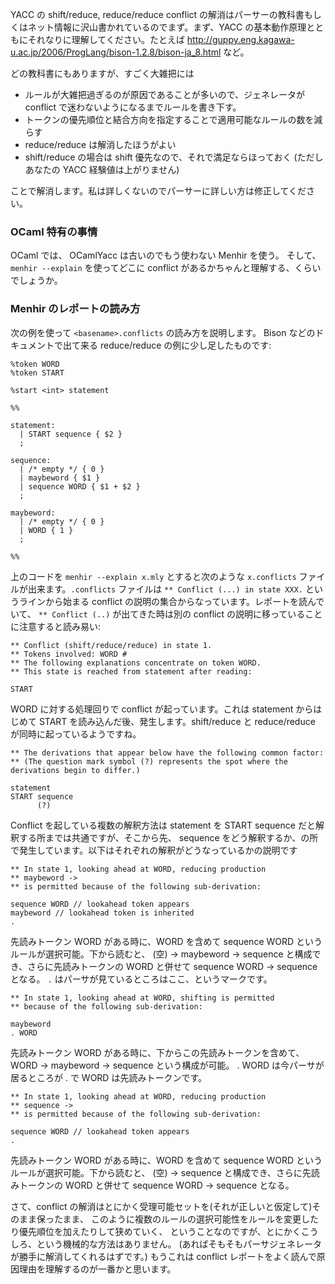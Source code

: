 YACC の shift/reduce, reduce/reduce conflict の解消はパーサーの教科書もしくはネット情報に沢山書かれているのでまず。まず、YACC の基本動作原理とともにそれなりに理解してください。たとえば http://guppy.eng.kagawa-u.ac.jp/2006/ProgLang/bison-1.2.8/bison-ja_8.html など。

どの教科書にもありますが、すごく大雑把には

* ルールが大雑把過ぎるのが原因であることが多いので、ジェネレータが conflict で迷わないようになるまでルールを書き下す。
* トークンの優先順位と結合方向を指定することで適用可能なルールの数を減らす
* reduce/reduce は解消したほうがよい
* shift/reduce の場合は shift 優先なので、それで満足ならほっておく (ただしあなたの YACC 経験値は上がりません)

ことで解消します。私は詳しくないのでパーサーに詳しい方は修正してください。

### OCaml 特有の事情

OCaml では、 OCamlYacc は古いのでもう使わない Menhir を使う。
そして、 `menhir --explain` を使ってどこに conflict があるかちゃんと理解する、くらいでしょうか。

### Menhir のレポートの読み方

次の例を使って `<basename>.conflicts` の読み方を説明します。 Bison などのドキュメントで出て来る reduce/reduce の例に少し足したものです:

    %token WORD
    %token START
    
    %start <int> statement
    
    %%
    
    statement:
      | START sequence { $2 }
      ;
    
    sequence:
      | /* empty */ { 0 }
      | maybeword { $1 }
      | sequence WORD { $1 + $2 }
      ;
    
    maybeword:
      | /* empty */ { 0 }
      | WORD { 1 }
      ;
    
    %%

上のコードを `menhir --explain x.mly` とすると次のような `x.conflicts` ファイルが出来ます。`.conflicts` ファイルは `** Conflict (...) in state XXX.` というラインから始まる conflict の説明の集合からなっています。レポートを読んでいて、 `** Conflict (..)` が出てきた時は別の conflict の説明に移っていることに注意すると読み易い:

    ** Conflict (shift/reduce/reduce) in state 1.
    ** Tokens involved: WORD #
    ** The following explanations concentrate on token WORD.
    ** This state is reached from statement after reading:
    
    START 

WORD に対する処理回りで conflict が起っています。これは statement からはじめて START を読み込んだ後、発生します。shift/reduce と reduce/reduce が同時に起っているようですね。
    
    ** The derivations that appear below have the following common factor:
    ** (The question mark symbol (?) represents the spot where the derivations begin to differ.)
    
    statement 
    START sequence 
          (?)

Conflict を起している複数の解釈方法は statement を START sequence だと解釈する所までは共通ですが、そこから先、 sequence をどう解釈するか、の所で発生しています。以下はそれぞれの解釈がどうなっているかの説明です
    
    ** In state 1, looking ahead at WORD, reducing production
    ** maybeword -> 
    ** is permitted because of the following sub-derivation:
    
    sequence WORD // lookahead token appears
    maybeword // lookahead token is inherited
    . 

先読みトークン WORD がある時に、WORD を含めて sequence WORD というルールが選択可能。下から読むと、 (空) -> maybeword -> sequence と構成でき、さらに先読みトークンの WORD と併せて sequence WORD -> sequence となる。 `.` はパーサが見ているところはここ、というマークです。
    
    ** In state 1, looking ahead at WORD, shifting is permitted
    ** because of the following sub-derivation:
    
    maybeword 
    . WORD 

先読みトークン WORD がある時に、下からこの先読みトークンを含めて、 WORD -> maybeword -> sequence という構成が可能。 . WORD は今パーサが居るところが . で WORD は先読みトークンです。
    
    ** In state 1, looking ahead at WORD, reducing production
    ** sequence -> 
    ** is permitted because of the following sub-derivation:
    
    sequence WORD // lookahead token appears
    . 

先読みトークン WORD がある時に、WORD を含めて sequence WORD というルールが選択可能。下から読むと、 (空) -> sequence と構成でき、さらに先読みトークンの WORD と併せて sequence WORD -> sequence となる。

さて、conflict の解消はとにかく受理可能セットを(それが正しいと仮定して)そのまま保ったまま、
このように複数のルールの選択可能性をルールを変更したり優先順位を加えたりして狭めていく、
ということなのですが、とにかくこうしろ、という機械的な方法はありません。
(あればそもそもパーサジェネレータが勝手に解消してくれるはずです。)
もうこれは conflict レポートをよく読んで原因理由を理解するのが一番かと思います。

